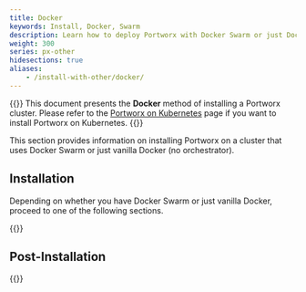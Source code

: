 ```yaml
---
title: Docker
keywords: Install, Docker, Swarm
description: Learn how to deploy Portworx with Docker Swarm or just Docker without any orchestrator
weight: 300
series: px-other
hidesections: true
aliases:
    - /install-with-other/docker/
---
```

{{<info>}}
This document presents the **Docker** method of installing a Portworx cluster. Please refer to the [Portworx on Kubernetes](/operations/operate-kubernetes/) page if you want to install Portworx on Kubernetes.
{{</info>}}

This section provides information on installing Portworx on a cluster that uses Docker Swarm or just vanilla Docker (no orchestrator).

## Installation

Depending on whether you have Docker Swarm or just vanilla Docker, proceed to one of the following sections.

{{<homelist series="px-docker-install">}}

## Post-Installation

{{<homelist series="px-docker-post-install">}}
